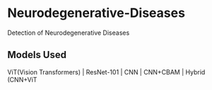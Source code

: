# Neurodegenerative-Diseases
Detection of Neurodegenerative Diseases
## Models Used
ViT(Vision Transformers) |
ResNet-101 |
CNN |
CNN+CBAM |
Hybrid (CNN+ViT 
